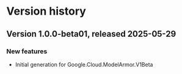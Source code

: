 # Version history

## Version 1.0.0-beta01, released 2025-05-29

### New features

- Initial generation for Google.Cloud.ModelArmor.V1Beta

